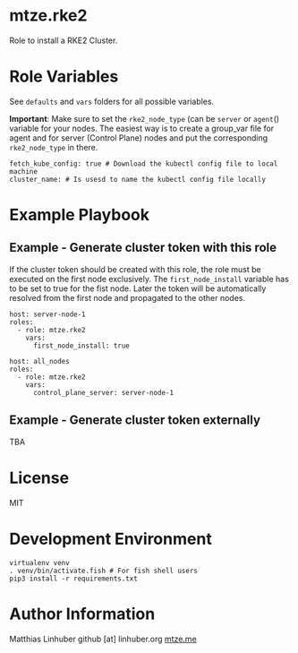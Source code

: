 # mtze.rke2

Role to install a RKE2 Cluster.


# Role Variables

See `defaults` and `vars` folders for all possible variables. 

__Important__:
Make sure to set the `rke2_node_type` (can be `server` or `agent`() variable for your nodes. The easiest way is to create a group_var file for agent and for server (Control Plane) nodes and put the corresponding `rke2_node_type` in there. 


```
fetch_kube_config: true # Download the kubectl config file to local machine
cluster_name: # Is usesd to name the kubectl config file locally
```

# Example Playbook

## Example - Generate cluster token with this role

If the cluster token should be created with this role, the role must be executed on the first node exclusively. 
The `first_node_install` variable has to be set to true for the fist node. 
Later the token will be automatically resolved from the first node and propagated to the other nodes.

```
host: server-node-1
roles: 
  - role: mtze.rke2
    vars: 
      first_node_install: true

host: all_nodes
roles: 
  - role: mtze.rke2
    vars: 
      control_plane_server: server-node-1
```
## Example - Generate cluster token externally
TBA

# License

MIT

# Development Environment

```
virtualenv venv
. venv/bin/activate.fish # For fish shell users
pip3 install -r requirements.txt
```

# Author Information

Matthias Linhuber
github [at] linhuber.org
[mtze.me](https://mtze.me)

